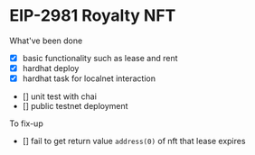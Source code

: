 # EIP-2981 Royalty NFT

What've been done
- [x] basic functionality such as lease and rent
- [x] hardhat deploy  
- [x] hardhat task for localnet interaction
- [] unit test with chai
- [] public testnet deployment

To fix-up
- [] fail to get return value `address(0)` of nft that lease expires